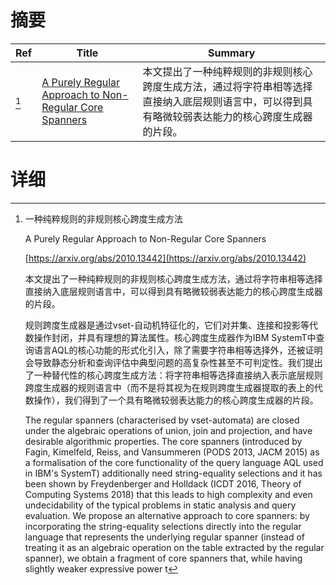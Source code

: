 # 摘要

| Ref | Title | Summary |
| --- | --- | --- |
| [^1] | [A Purely Regular Approach to Non-Regular Core Spanners](https://arxiv.org/abs/2010.13442) | 本文提出了一种纯粹规则的非规则核心跨度生成方法，通过将字符串相等选择直接纳入底层规则语言中，可以得到具有略微较弱表达能力的核心跨度生成器的片段。 |

# 详细

[^1]: 一种纯粹规则的非规则核心跨度生成方法

    A Purely Regular Approach to Non-Regular Core Spanners

    [https://arxiv.org/abs/2010.13442](https://arxiv.org/abs/2010.13442)

    本文提出了一种纯粹规则的非规则核心跨度生成方法，通过将字符串相等选择直接纳入底层规则语言中，可以得到具有略微较弱表达能力的核心跨度生成器的片段。

    

    规则跨度生成器是通过vset-自动机特征化的，它们对并集、连接和投影等代数操作封闭，并具有理想的算法属性。核心跨度生成器作为IBM SystemT中查询语言AQL的核心功能的形式化引入，除了需要字符串相等选择外，还被证明会导致静态分析和查询评估中典型问题的高复杂性甚至不可判定性。我们提出了一种替代性的核心跨度生成方法：将字符串相等选择直接纳入表示底层规则跨度生成器的规则语言中（而不是将其视为在规则跨度生成器提取的表上的代数操作），我们得到了一个具有略微较弱表达能力的核心跨度生成器的片段。

    The regular spanners (characterised by vset-automata) are closed under the algebraic operations of union, join and projection, and have desirable algorithmic properties. The core spanners (introduced by Fagin, Kimelfeld, Reiss, and Vansummeren (PODS 2013, JACM 2015) as a formalisation of the core functionality of the query language AQL used in IBM's SystemT) additionally need string-equality selections and it has been shown by Freydenberger and Holldack (ICDT 2016, Theory of Computing Systems 2018) that this leads to high complexity and even undecidability of the typical problems in static analysis and query evaluation. We propose an alternative approach to core spanners: by incorporating the string-equality selections directly into the regular language that represents the underlying regular spanner (instead of treating it as an algebraic operation on the table extracted by the regular spanner), we obtain a fragment of core spanners that, while having slightly weaker expressive power t
    

